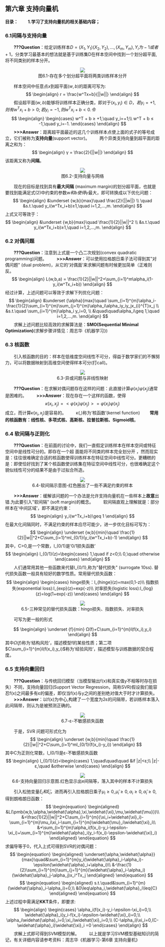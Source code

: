 ## 第六章 支持向量机
**目录：**
&emsp;&emsp;**1.学习了支持向量机的相关基础内容；**

### **6.1间隔与支持向量**

&emsp;&emsp;**???Question**：给定训练样本$D = {(X_1 , Y_1) (X_2,Y_2) , ... , (X_m, Y_m)} , Y_{i}为-1或者+1$，分类学习最基本的想法就是基于训练集D在样本空间中找到一个划分超平面,将不同类别的样本分开。

<div align=center>
    <img src="./pic/6.1-存在多个划分超平面将两类训练样本分开.png" width="">
</div>
<center>图6.1-存在多个划分超平面将两类训练样本分开</center>

&emsp;&emsp;样本空间中任意点$x$到超平面$(w,b)$的距离可写为:
$$
\begin{align}
r = \frac{w^Tx+b}{||w||}
\end{align}
$$
&emsp;&emsp;假设超平面$(w,b)$能够将训练样本正确分类，即对于$(x_i,y_i)∈D，若y_i=+1,则有w^Tx_i+b>0;若y_i=-1,则w^Tx_i+b<0.令$
$$
\begin{align}
\begin{cases}
w^T + b ≥ +1,\quad  y_i=+1;\\
w^T + b ≤ -1,\quad  y_i=-1.
\end{cases}
\end{align}
$$
&emsp;&emsp;**>>>Answer**：距离超平面最近的这几个训练样本点使上面的式子的等号成立，它们被称为**支持向量**(support vector)。
&emsp;&emsp;两个异类支持向量到超平面的距离之和为：
$$
\begin{align}
γ = \frac{2}{||w||}
\end{align}
$$
该距离又称为**间隔**。
<div align=center>
    <img src="./pic/6.2-支持向量与网络.png" width="">
</div>
<center>图6.2-支持向量与网络</center>

&emsp;&emsp;现在的目标是找到具有**最大间隔** (maximum margin)的划分超平面，也就是要找到能满足式(2)中约束的参数$w和b使得γ$最大，即可转换成以下优化问题：
$$
\begin{align}
&\underset {w,b}{max}\quad \frac{2}{||w||}
\\
\quad
&s.t.\quad y_i(w^Tx_i+b)≥1,\quad i=1,2,...,m.
\end{align}
$$
上式又可等效于：
$$
\begin{align}
&\underset {w,b}{max}\quad \frac{1}{2}||w||^2
\\
&s.t.\quad y_i(w^Tx_i+b)≥1,\quad i=1,2,...,m.
\end{align}
$$

### 6.2 对偶问题
&emsp;&emsp;**???Question**：注意到上式是一个凸二次规划(convex
quadratic programming)问题。
&emsp;&emsp;**>>>Answer**：可以使用拉格朗日乘子法可得到其"对偶问题" (dual problem)，从它的‘对偶面’来求解问题有时候更加简单（正难则反。
$$
\begin{align}
L(w,b,a) = \frac{1}{2}||w||^2+\sum_{i=1}^m\alpha_i(1-y_i(w^Tx_i+b))
\end{align}
$$
经过计算，上述问题可以等效于求解下列优化问题：
$$
\begin{align}
&\underset {\alpha}{max}\quad \sum_{i=1}^{m}\alpha_i-\frac{1}{2}\sum_{i=1}^{m}\sum_{j=1}^{m}\alpha_i\alpha_iy_iy_jx_{i}^{T}x_j
\\
&s.t.\quad \sum_{i=1}^{m}\alpha_i
y_i=0,
\\
&\quad\quad\alpha_i\geq 1,\quad i=1,2,...,m.
\end{align}
$$
&emsp;&emsp;求解上述问题比较高效的求解算法是：**SMO(Sequential Minimal Optimization)**(求解步骤详情见：周志华《机器学习》)

### 6.3 核函数
&emsp;&emsp;引入核函数的目的：样本在低维度空间线性不可分，得益于数学家们的不懈努力，可以将数据映射到高维空间使得样本可分(打call)。
<div align=center>
    <img src="./pic/6.3-异或问题与非线性映射.png" width="">
</div>
<center>6.3-异或问题与非线性映射</center>

&emsp;&emsp;**???Question**：在求解对偶问题存在这样的问题：此直接计算$φ(x_i)φ(x_j)$通常是困难的。
&emsp;&emsp;**>>>Answer**：现在存在一个这样的函数，使得
$$
κ(x_i,x_j) = <φ(x_i)φ(x_j)> = φ(x_i)φ(x_j)
$$
成立，而计算$κ(x_i,x_j)$是容易的。
&emsp;&emsp;κ(,)称为‘核函数’(kernel function)
&emsp;&emsp;**常用的核函数有：线性核、多项式核、高斯核、拉普拉斯核、Sigmoid核**。

### 6.4 软间隔与正则化
&emsp;&emsp;**???Question**：在前面的讨论中，我们一直假定训练样本在样本空间或特征空间中是线性可分的。即存在一个超 面能将不同类的样本完全划分开 ，然而现实是：往往很难确定合适的核函数使得训练样本在特征空间中线性可分。更糟糕的是：即使恰好找到了某个核函数使训练集在特征空间中线性可分，也很难确定这个貌似线性可分的结果不是由于过拟合所造。
<div align=center>
    <img src="./pic/6.4-软间隔示意图-红色圈出了一些不满足约束的样本.png" width="">
</div>
<center>6.4-软间隔示意图-红色圈出了一些不满足约束的样本</center>

&emsp;&emsp;**>>>Answer**：缓解该问题的一个办法是允许支持向量机在一些样本上**故意**出错.为此要引入"软间隔" (soft margin)的概念。
&emsp;&emsp;软间隔直观上理解就是：部分样本在‘中间区域’，即不满足约束：
$$
\begin{align}
y_i(w^Tx_i+b)\geq 1
\end{align}
$$
在最大化间隔同时，不满足约束的样本应尽可能少，进一步优化目标可写为：
$$
\begin{align}
\underset {w,b}{min}\quad \frac{1}{2}||w||^2+C\sum_{i=1}^ml_{0/1}(y_i(w^Tx_i+b)-1)
\end{align}
$$
其中，C>0,是一个常数，l_(0/1)是‘0/1损失函数’
$$
\begin{align}
l_{0/1}(z)=\begin{cases}
1,\quad if z<0;\\
0,\quad otherwise
\end{cases}
\end{align}
$$
&emsp;&emsp;人们通常用其他一些函数来代替l_{0/1},称为"替代损失" (surrogate 10ss). 替代损失函数一般具有较好的数学性质。常用替代损失函数：
$$
\begin{align}
\begin{cases}
hinge损失：l_{hinge}(z)=max(0,1-z)\\
指数损失(exponential loss):l_{exp}(z)=exp(-z)\\
对率损失(logistic loss):l_{log}(z)=log(1+exp(-z))
\end{cases}
\end{align}
$$
<div align=center>
    <img src="./pic/6.5-三种常见的替代损失函数：hingo损失、指数损失、对率损失.png" width="">
</div>
<center>6.5-三种常见的替代损失函数：hingo损失、指数损失、对率损失</center>

&emsp;&emsp;可写为更一般的形式

$$
\begin{align}
\underset {f}{min} Ω(f)+C\sum_{i=1}^{m}l(f(x_i),y_i)
\end{align}
$$
其中$Ω(f)$称为‘结构风险’，描述模型f的某些性质；第二项$C\sum_{i=1}^{m}l(f(x_i),y_i)$称为‘经验风险’，描述模型与训练数据的契合程度。

### 6.5  支持向量回归
&emsp;&emsp;**???Question**：与传统回归模型（当模型输出f(x)和真实值y不相等时存在损失）不同，支持向量回归(Support Vector Regression，简称SVR)假设我们能容忍f(x)之间最多有ε的偏差，即仅当f(x)与y之间的差别绝对值大于时才计算损失。
&emsp;&emsp;**>>>Answer**：以f(x)为中心,构建了一个宽度为2ε的问隔带，若训练样本落入此间隔带，则认为是被预测正确的。

<div align=center>
    <img src="./pic/6.7-e-不敏感损失函数.png" width="">
</div>
<center>6.7-ε-不敏感损失函数</center>

 &emsp;&emsp;于是，SVR 问题可形式化为
$$
\begin{align}
\underset {w,b}{min}\quad \frac{1}{2}||w||^2+C\sum_{i=1}^ml_{0/1}(f(x_i)-y_i))
\end{align}
$$
其中C为正则化常数，l_(0/1)是ε-不敏感损失函数
$$
\begin{align}
l_{0/1}(z)=\begin{cases}
1,\quad\quad\quad  &if |z|<ε;\\
|z|-ε,\quad &otherwise
\end{cases}
\end{align}
$$
<div align=center>
    <img src="./pic/6.6-支持向量回归示意图.红色显示出e间隔等，落入其中的样本不计算损失.png" width="">
</div>
<center>6.6-支持向量回归示意图.红色显示出e间隔等，落入其中的样本不计算损失</center>

&emsp;&emsp;引入松弛变量$ξ_i和\widehat{ξ}_i$，进而再引入拉格朗日乘子$μ_i\geq0,\widehat{μ}_i\geq0,\alpha_i\geq0,\widehat{\alpha}_i\geq0,$得到朗格朗日函数：
$$
\begin{equation}
\begin{aligned}
&L(\pmb{w,b,\alpha,\widehat{\alpha},\xi,\widehat{\xi},\mu,\widehat{\mu}})\\
&=\frac{1}{2}||w||^2+C\sum_{i=1}^{m}(\xi_i+\widehat{\xi}_i)-\sum_{i=1}^{m}\mu_i\xi_i-\sum_{i=1}^{m}\widehat{\mu}_i\widehat{\xi}_i\\
&+\sum_{i=1}^{m}\alpha_i(f(x_i)-y_i-\epsilon-\xi_i)+\sum_{i=1}^{m}\widehat{\alpha}_i(y_i-f(x_i)-\epsilon-\widehat{\xi}_i)
\end{aligned}
\end{equation}
$$
求偏导等于0，代入上式可得到SVR的对偶问题：
$$
\begin{equation}
\begin{aligned}
\underset{\alpha,\widehat{\alpha}}{max}\quad&\sum_{i=1}^{m}y_i(\widehat{\alpha}_i-\alpha_i)-\epsilon(\widehat{\alpha}_i+\alpha_i)\\
&-\frac{1}{2}\sum_{i=1}^{m}\sum_{j=1}^{m}(\widehat{\alpha}_i-\alpha_i)(\widehat{\alpha}_j-\alpha_j)x_i^Tx_j
\end{aligned}
\end{equation}
$$
$$
\begin{equation}
\begin{aligned}
s.t.\quad&\sum_{i=1}^{m}(\widehat{\alpha}_i-\alpha_i)=0,\\
&0\leq\alpha_i,\widehat{\alpha}_i\leq{C}
\end{aligned}
\end{equation}
$$
上述过程中需满足**KKT**条件，即要求:
$$
\begin{align}
\begin{cases}
\alpha_i(f(x_i)-y_i-\epsilon-\xi_i)=0,\\
\widehat{\alpha}_i(y_i-f(x_i)-\epsilon-\widehat{\xi}_i)=0,\\
\alpha_i\widehat{\alpha}_i=0,\xi_i\widehat{\xi}_i=0,\\
(C-\alpha_i)\xi_i=0,(C-\widehat{\alpha}_i)\widehat{\xi}_i
=0
\end{cases}
\end{align}
$$
&emsp;&emsp;求解上式即可得到SVM模型的解。
 &emsp;&emsp;以上就是学习SVM模型基础知识的简记，有关详细内容请参考资料：周志华《机器学习-第6章 支持向量机》
